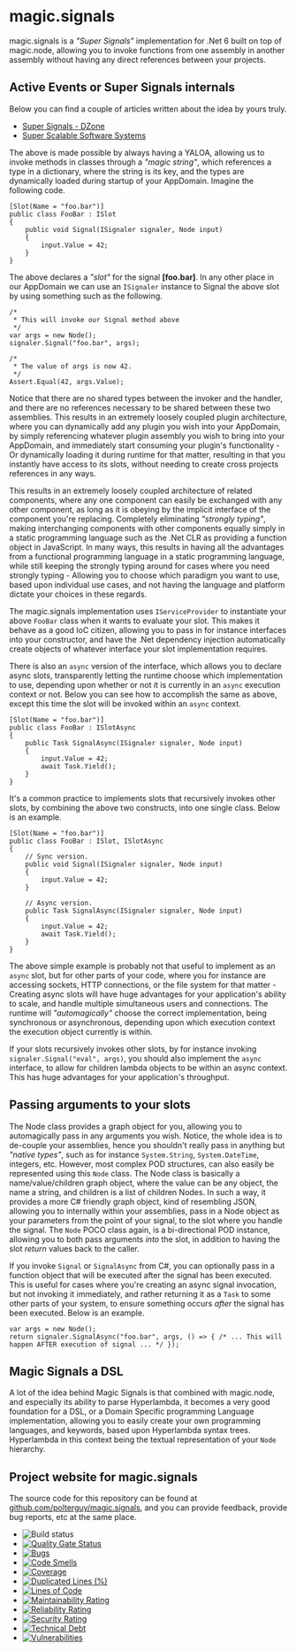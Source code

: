 
# magic.signals

magic.signals is a _"Super Signals"_ implementation for .Net 6 built on top of magic.node,
allowing you to invoke functions from one assembly in another assembly without having any direct references between
your projects.

## Active Events or Super Signals internals

Below you can find a couple of articles written about the idea by yours truly.

* [Super Signals - DZone](https://dzone.com/articles/super-signals-in-aspnet-core)
* [Super Scalable Software Systems](https://dzone.com/articles/the-http-protocol-and-super-scalable-software-syst)

The above is made possible by always having a YALOA, allowing us to invoke methods in classes through
a _"magic string"_, which references a type in a dictionary, where the string is its key, and the types
are dynamically loaded during startup of your AppDomain. Imagine the following code.

```
[Slot(Name = "foo.bar")]
public class FooBar : ISlot
{
    public void Signal(ISignaler signaler, Node input)
    {
        input.Value = 42;
    }
}
```

The above declares a _"slot"_ for the signal **[foo.bar]**. In any other place in our AppDomain we can use an `ISignaler`
instance to Signal the above slot by using something such as the following.

```
/*
 * This will invoke our Signal method above
 */
var args = new Node();
signaler.Signal("foo.bar", args);

/*
 * The value of args is now 42.
 */
Assert.Equal(42, args.Value);
```

Notice that there are no shared types between the invoker and the handler, and there are no references necessary to
be shared between these two assemblies. This results in an extremely loosely coupled plugin architecture, where you can
dynamically add any plugin you wish into your AppDomain, by simply referencing whatever plugin assembly you
wish to bring into your AppDomain, and immediately start consuming your plugin's functionality - Or dynamically loading
it during runtime for that matter, resulting in that you instantly have access to its slots, without needing to create
cross projects references in any ways.

This results in an extremely loosely coupled architecture of related components, where any one component can easily be
exchanged with any other component, as long as it is obeying by the implicit interface of the component you're replacing.
Completely eliminating _"strongly typing"_, making interchanging components with other components equally simply in a
static programming language such as the .Net CLR as providing a function object in JavaScript. In many ways, this
results in having all the advantages from a functional programming language in a static programming language, while still
keeping the strongly typing around for cases where you need strongly typing - Allowing you to choose which paradigm you
want to use, based upon individual use cases, and not having the language and platform dictate your choices in these
regards.

The magic.signals implementation uses `IServiceProvider` to instantiate your above `FooBar` class when it
wants to evaluate your slot. This makes it behave as a good IoC citizen, allowing you to pass in for instance
interfaces into your constructor, and have the .Net dependency injection automatically create objects
of whatever interface your slot implementation requires.

There is also an `async` version of the interface, which allows you to declare async slots, transparently
letting the runtime choose which implementation to use, depending upon whether or not it is currently in
an `async` execution context or not. Below you can see how to accomplish the same as above, except this
time the slot will be invoked within an `async` context.

```
[Slot(Name = "foo.bar")]
public class FooBar : ISlotAsync
{
    public Task SignalAsync(ISignaler signaler, Node input)
    {
        input.Value = 42;
        await Task.Yield();
    }
}
```

It's a common practice to implements slots that recursively invokes other slots, by combining the above two constructs, into
one single class. Below is an example.

```
[Slot(Name = "foo.bar")]
public class FooBar : ISlot, ISlotAsync
{
    // Sync version.
    public void Signal(ISignaler signaler, Node input)
    {
        input.Value = 42;
    }

    // Async version.
    public Task SignalAsync(ISignaler signaler, Node input)
    {
        input.Value = 42;
        await Task.Yield();
    }
}
```

The above simple example is probably not that useful to implement as an `async` slot, but for other parts of your code,
where you for instance are accessing sockets, HTTP connections, or the file system for that matter - Creating
async slots will have huge advantages for your application's ability to scale, and handle multiple simultaneous
users and connections. The runtime will _"automagically"_ choose the correct implementation, being synchronous or
asynchronous, depending upon which execution context the execution object currently is within.

If your slots recursively invokes other slots, by for instance invoking `signaler.Signal("eval", args)`, you should
also implement the `async` interface, to allow for children lambda objects to be within an async context. This has huge
advantages for your application's throughput.

## Passing arguments to your slots

The Node class provides a graph object for you, allowing you to automagically pass in any arguments you wish.
Notice, the whole idea is to de-couple your assemblies, hence you shouldn't really pass in anything but _"native types"_,
such as for instance `System.String`, `System.DateTime`, integers, etc. However, most complex POD structures, can also
easily be represented using this `Node` class. The Node class is basically a name/value/children graph object, where
the value can be any object, the name a string, and children is a list of children Nodes. In such a way, it provides
a more C# friendly graph object, kind of resembling JSON, allowing you to internally within your assemblies, pass
in a Node object as your parameters from the point of your signal, to the slot where you handle the signal.
The `Node` POCO class again, is a bi-directional POD instance, allowing you to both pass arguments _into_ the
slot, in addition to having the slot _return_ values back to the caller.

If you invoke `Signal` or `SignalAsync` from C#, you can optionally pass in a function object that will
be executed after the signal has been executed. This is useful for cases where you're creating an async signal
invocation, but not invoking it immediately, and rather returning it as a `Task` to some other parts of your
system, to ensure something occurs _after_ the signal has been executed. Below is an example.

```
var args = new Node();
return signaler.SignalAsync("foo.bar", args, () => { /* ... This will happen AFTER execution of signal ... */ });

```

## Magic Signals a DSL

A lot of the idea behind Magic Signals is that combined with magic.node,
and especially its ability to parse Hyperlambda, it becomes a very good foundation for a DSL, or a Domain Specific
programming Language implementation, allowing you to easily create your own programming languages, and keywords,
based upon Hyperlambda syntax trees. Hyperlambda in this context being the textual representation of your `Node`
hierarchy.

## Project website for magic.signals

The source code for this repository can be found at [github.com/polterguy/magic.signals](https://github.com/polterguy/magic.signals), and you can provide feedback, provide bug reports, etc at the same place.

- ![Build status](https://github.com/polterguy/magic.signals/actions/workflows/build.yaml/badge.svg)
- [![Quality Gate Status](https://sonarcloud.io/api/project_badges/measure?project=polterguy_magic.signals&metric=alert_status)](https://sonarcloud.io/dashboard?id=polterguy_magic.signals)
- [![Bugs](https://sonarcloud.io/api/project_badges/measure?project=polterguy_magic.signals&metric=bugs)](https://sonarcloud.io/dashboard?id=polterguy_magic.signals)
- [![Code Smells](https://sonarcloud.io/api/project_badges/measure?project=polterguy_magic.signals&metric=code_smells)](https://sonarcloud.io/dashboard?id=polterguy_magic.signals)
- [![Coverage](https://sonarcloud.io/api/project_badges/measure?project=polterguy_magic.signals&metric=coverage)](https://sonarcloud.io/dashboard?id=polterguy_magic.signals)
- [![Duplicated Lines (%)](https://sonarcloud.io/api/project_badges/measure?project=polterguy_magic.signals&metric=duplicated_lines_density)](https://sonarcloud.io/dashboard?id=polterguy_magic.signals)
- [![Lines of Code](https://sonarcloud.io/api/project_badges/measure?project=polterguy_magic.signals&metric=ncloc)](https://sonarcloud.io/dashboard?id=polterguy_magic.signals)
- [![Maintainability Rating](https://sonarcloud.io/api/project_badges/measure?project=polterguy_magic.signals&metric=sqale_rating)](https://sonarcloud.io/dashboard?id=polterguy_magic.signals)
- [![Reliability Rating](https://sonarcloud.io/api/project_badges/measure?project=polterguy_magic.signals&metric=reliability_rating)](https://sonarcloud.io/dashboard?id=polterguy_magic.signals)
- [![Security Rating](https://sonarcloud.io/api/project_badges/measure?project=polterguy_magic.signals&metric=security_rating)](https://sonarcloud.io/dashboard?id=polterguy_magic.signals)
- [![Technical Debt](https://sonarcloud.io/api/project_badges/measure?project=polterguy_magic.signals&metric=sqale_index)](https://sonarcloud.io/dashboard?id=polterguy_magic.signals)
- [![Vulnerabilities](https://sonarcloud.io/api/project_badges/measure?project=polterguy_magic.signals&metric=vulnerabilities)](https://sonarcloud.io/dashboard?id=polterguy_magic.signals)
